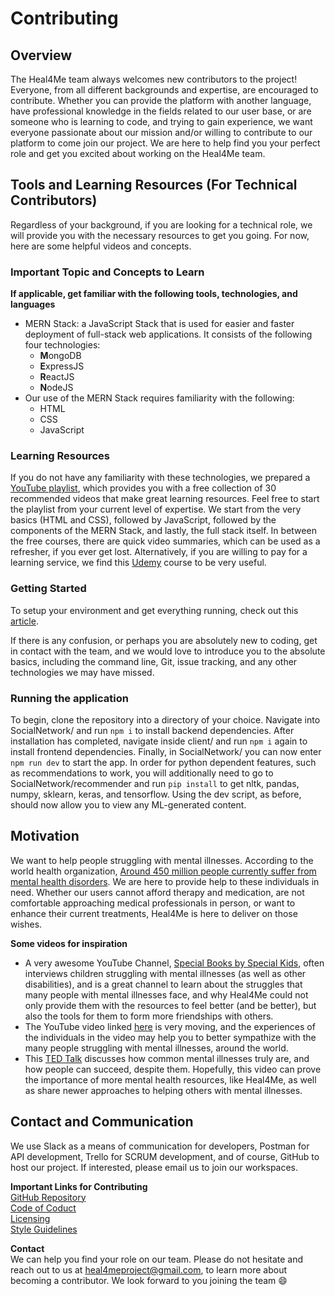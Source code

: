 # Contributing

## Overview
The Heal4Me team always welcomes new contributors to the project! Everyone, from all different backgrounds and expertise, are encouraged to contribute. Whether you can provide the platform with another language, have professional knowledge in the fields related to our user base, or are someone who is learning to code, and trying to gain experience, we want everyone passionate about our mission and/or willing to contribute to our platform to come join our project. We are here to help find you your perfect role and get you excited about working on the Heal4Me team.


## Tools and Learning Resources (For Technical Contributors)
Regardless of your background, if you are looking for a technical role, we will provide you with the necessary resources to get you going. For now, here are some helpful videos and concepts. 

### Important Topic and Concepts to Learn
**If applicable, get familiar with the following tools, technologies, and languages** <br/>
* MERN Stack: a JavaScript Stack that is used for easier and faster deployment of full-stack web applications. It consists of the following four technologies: 
  * **M**ongoDB
  * **E**xpressJS
  * **R**eactJS
  * **N**odeJS
* Our use of the MERN Stack requires familiarity with the following:
  * HTML
  * CSS
  * JavaScript
 
### Learning Resources
If you do not have any familiarity with these technologies, we prepared a [YouTube playlist](https://www.youtube.com/playlist?list=PLPgx4r0FGixm5SZqE6KEPt9n8oLqFi57h), which provides you with a free collection of 30 recommended videos that make great learning resources. Feel free to start the playlist from your current level of expertise. We start from the very basics (HTML and CSS), followed by JavaScript, followed by the components of the MERN Stack, and lastly, the full stack itself. In between the free courses, there are quick video summaries, which can be used as a refresher, if you ever get lost. Alternatively, if you are willing to pay for a learning service, we find this [Udemy](https://www.udemy.com/course/mern-stack-front-to-back/) course to be very useful.

### Getting Started
To setup your environment and get everything running, check out this [article](https://medium.com/codingthesmartway-com-blog/the-mern-stack-tutorial-building-a-react-crud-application-from-start-to-finish-part-2-637f337e5d61).

If there is any confusion, or perhaps you are absolutely new to coding, get in contact with the team, and we would love to introduce you to the absolute basics, including the command line, Git, issue tracking, and any other technologies we may have missed. 

### Running the application

To begin, clone the repository into a directory of your choice. Navigate into SocialNetwork/ and run `npm i` to install backend dependencies. After installation has completed, navigate inside client/ and run `npm i` again to install frontend dependencies. Finally, in SocialNetwork/ you can now enter `npm run dev` to start the app. In order for python dependent features, such as recommendations to work, you will additionally need to go to SocialNetwork/recommender and run `pip install` to get nltk, pandas, numpy, sklearn, keras, and tensorflow. Using the dev script, as before, should now allow you to view any ML-generated content.

## Motivation
We want to help people struggling with mental illnesses. According to the world health organization, [Around 450 million people currently suffer from mental health disorders](https://www.who.int/whr/2001/media_centre/press_release/en/). We are here to provide help to these individuals in need. Whether our users cannot afford therapy and medication, are not comfortable approaching medical professionals in person, or want to enhance their current treatments, Heal4Me is here to deliver on those wishes.

**Some videos for inspiration** <br/>
* A very awesome YouTube Channel, [Special Books by Special Kids](https://www.youtube.com/channel/UC4E98HDsPXrf5kTKIgrSmtQ/videos), often interviews children struggling with mental illnesses (as well as other disabilities), and is a great channel to learn about the struggles that many people with mental illnesses face, and why Heal4Me could not only provide them with the resources to feel better (and be better), but also the tools for them to form more friendships with others.
* The YouTube video linked [here](https://www.youtube.com/watch?v=CHiqqpSQjV8) is very moving, and the experiences of the individuals in the video may help you to better sympathize with the many people struggling with mental illnesses, around the world.
* This [TED Talk](https://www.youtube.com/watch?v=ieXB-BGxYwg) discusses how common mental illnesses truly are, and how people can succeed, despite them. Hopefully, this video can prove the importance of more mental health resources, like Heal4Me, as well as share newer approaches to helping others with mental illnesses.


## Contact and Communication 
We use Slack as a means of communication for developers, Postman for API development, Trello for SCRUM development, and of course, GitHub to host our project. If interested, please email us to join our workspaces.

**Important Links for Contributing** <br/>
[GitHub Repository](https://github.com/zacknawrocki/Heal4me) <br/>
[Code of Coduct](https://github.com/zacknawrocki/Heal4me/blob/master/media/CODE_OF_CONDUCT.md) <br/>
[Licensing](https://github.com/zacknawrocki/Heal4me/blob/master/LICENSE) <br/>
[Style Guidelines](https://github.com/zacknawrocki/Heal4me/blob/master/media/STYLE_GUIDELINES.md) <br/>

**Contact** <br/>
We can help you find your role on our team. Please do not hesitate and reach out to us at heal4meproject@gmail.com, to learn more about becoming a contributor. We look forward to you joining the team :smile: 
